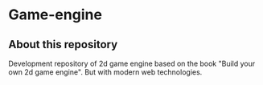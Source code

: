 # Game-engine

## About this repository
Development repository of 2d game engine based on the book 
"Build your own 2d game engine". But with modern web technologies.

